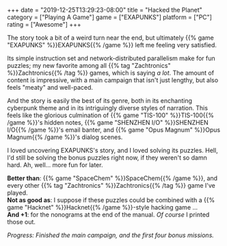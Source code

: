 +++
date = "2019-12-25T13:29:23-08:00"
title = "Hacked the Planet"
category = ["Playing A Game"]
game = ["EXAPUNKS"]
platform = ["PC"]
rating = ["Awesome"]
+++

The story took a bit of a weird turn near the end, but ultimately {{% game "EXAPUNKS" %}}EXAPUNKS{{% /game %}} left me feeling very satisfied.

Its simple instruction set and network-distributed parallelism make for fun puzzles; my new favorite among all {{% tag "Zachtronics" %}}Zachtronics{{% /tag %}} games, which is saying <i>a lot</i>.  The amount of content is impressive, with a main campaign that isn't just lengthy, but also feels "meaty" and well-paced.

And the story is easily the best of its genre, both in its enchanting cyberpunk theme and in its intriguingly diverse styles of narration.  This feels like the glorious culmination of {{% game "TIS-100" %}}TIS-100{{% /game %}}'s hidden notes, {{% game "SHENZHEN I/O" %}}SHENZHEN I/O{{% /game %}}'s email banter, and {{% game "Opus Magnum" %}}Opus Magnum{{% /game %}}'s dialog scenes.

I loved uncovering EXAPUNKS's story, and I loved solving its puzzles.  Hell, I'd still be solving the bonus puzzles right now, if they weren't so damn hard.  Ah, well... more fun for later.

<b>Better than</b>: {{% game "SpaceChem" %}}SpaceChem{{% /game %}}, and every other {{% tag "Zachtronics" %}}Zachtronics{{% /tag %}} game I've played.  
<b>Not as good as</b>: I suppose if these puzzles could be combined with a {{% game "Hacknet" %}}Hacknet{{% /game %}}-style hacking game ...  
<b>And +1</b>: for the nonograms at the end of the manual.  <i>Of course</i> I printed those out.

<i>Progress: Finished the main campaign, and the first four bonus missions.</i>
